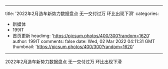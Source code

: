 
---
title: '2022年2月造车新势力数据盘点 无一交付过万 环比出现下滑'
categories: 
 - 新媒体
 - 199IT
 - 首页更新
headimg: 'https://picsum.photos/400/300?random=1620'
author: 199IT
comments: false
date: Wed, 02 Mar 2022 04:11:31 GMT
thumbnail: 'https://picsum.photos/400/300?random=1620'
---

<div>   
2022年2月造车新势力数据盘点 无一交付过万 环比出现下滑  
</div>
            